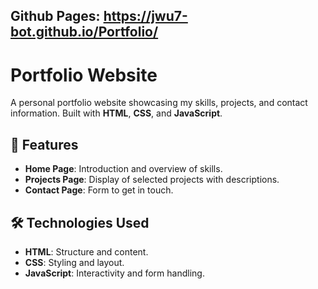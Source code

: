 ## Github Pages: https://jwu7-bot.github.io/Portfolio/

# Portfolio Website

A personal portfolio website showcasing my skills, projects, and contact information. Built with **HTML**, **CSS**, and **JavaScript**.

## 🚀 Features

- **Home Page**: Introduction and overview of skills.
- **Projects Page**: Display of selected projects with descriptions.
- **Contact Page**: Form to get in touch.

## 🛠️ Technologies Used

- **HTML**: Structure and content.
- **CSS**: Styling and layout.
- **JavaScript**: Interactivity and form handling.
